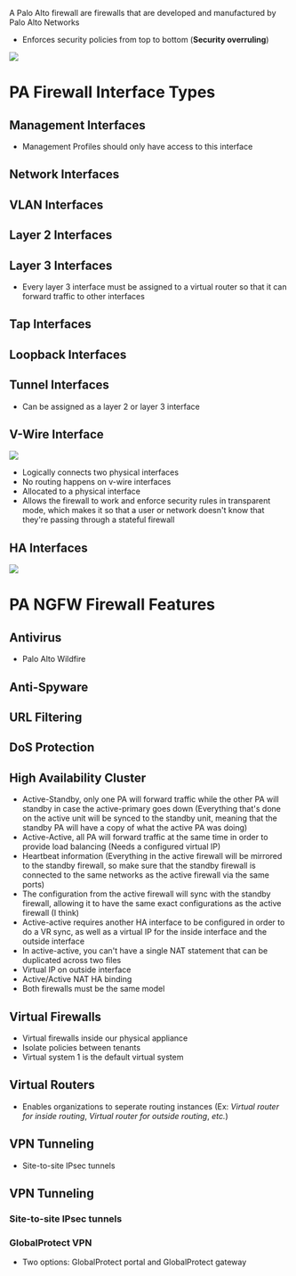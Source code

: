 A Palo Alto firewall are firewalls that are developed and manufactured by Palo Alto Networks

* Enforces security policies from top to bottom (**Security overruling**)

![](https://github.com/JonmarCorpuz/SecondBrain/blob/main/Assets/Whitespace.png)

# PA Firewall Interface Types

## Management Interfaces

* Management Profiles should only have access to this interface

## Network Interfaces

## VLAN Interfaces

## Layer 2 Interfaces

## Layer 3 Interfaces

* Every layer 3 interface must be assigned to a virtual router so that it can forward traffic to other interfaces

## Tap Interfaces

## Loopback Interfaces

## Tunnel Interfaces

* Can be assigned as a layer 2 or layer 3 interface 

## V-Wire Interface

![](https://github.com/JonmarCorpuz/SecondBrain/blob/main/Assets/fdertetretwetrtrtwrterreryttytrytryetwtertwrtwfgdhdfghdf.png)

* Logically connects two physical interfaces
* No routing happens on v-wire interfaces
* Allocated to a physical interface
* Allows the firewall to work and enforce security rules in transparent mode, which makes it so that a user or network doesn't know that they're passing through a stateful firewall

## HA Interfaces

![](https://github.com/JonmarCorpuz/SecondBrain/blob/main/Assets/Whitespace.png)

# PA NGFW Firewall Features

## Antivirus

* Palo Alto Wildfire

## Anti-Spyware

## URL Filtering

## DoS Protection

## High Availability Cluster

* Active-Standby, only one PA will forward traffic while the other PA will standby in case the active-primary goes down (Everything that's done on the active unit will be synced to the standby unit, meaning that the standby PA will have a copy of what the active PA was doing)
* Active-Active, all PA will forward traffic at the same time in order to provide load balancing (Needs a configured virtual IP)
* Heartbeat information (Everything in the active firewall will be mirrored to the standby firewall, so make sure that the standby firewall is connected to the same networks as the active firewall via the same ports)
* The configuration from the active firewall will sync with the standby firewall, allowing it to have the same exact configurations as the active firewall (I think)
* Active-active requires another HA interface to be configured in order to do a VR sync, as well as a virtual IP for the inside interface and the outside interface
* In active-active, you can't have a single NAT statement that can be duplicated across two files
* Virtual IP on outside interface
* Active/Active NAT HA binding
* Both firewalls must be the same model

## Virtual Firewalls

* Virtual firewalls inside our physical appliance
* Isolate policies between tenants
* Virtual system 1 is the default virtual system

## Virtual Routers

* Enables organizations to seperate routing instances (Ex: *Virtual router for inside routing*, *Virtual router for outside routing*, *etc.*)

## VPN Tunneling

* Site-to-site IPsec tunnels

## VPN Tunneling

### Site-to-site IPsec tunnels

### GlobalProtect VPN

* Two options: GlobalProtect portal and GlobalProtect gateway
